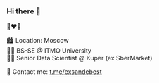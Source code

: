 ### Hi there 👋

🍏❤️💎

🏙 Location: Moscow  
👨‍🎓 BS-SE @ ITMO University  
👨‍💻 Senior Data Scientist @ Kuper (ex SberMarket)

📝 Contact me: [t.me/exsandebest](https://t.me/exsandebest)
